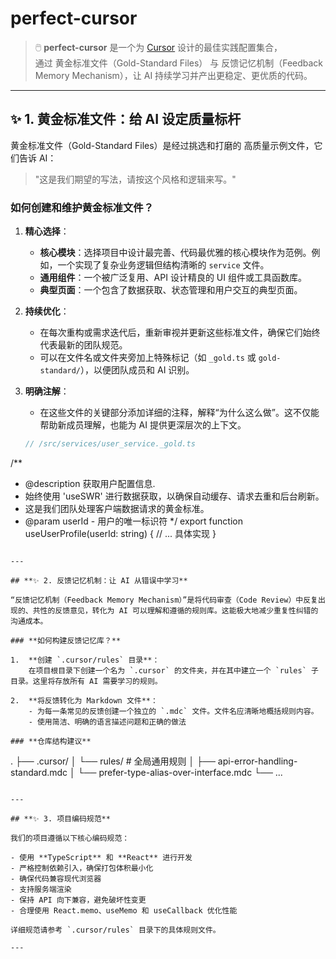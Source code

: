 # perfect-cursor

> 🖱️ **perfect-cursor** 是一个为 [Cursor](https://cursor.com) 设计的最佳实践配置集合，  
> 通过 黄金标准文件（Gold-Standard Files） 与 反馈记忆机制（Feedback Memory Mechanism），让 AI 持续学习并产出更稳定、更优质的代码。

---

## **✨ 1. 黄金标准文件：给 AI 设定质量标杆**

黄金标准文件（Gold-Standard Files）是经过挑选和打磨的 高质量示例文件，它们告诉 AI：
> "这是我们期望的写法，请按这个风格和逻辑来写。"

### **如何创建和维护黄金标准文件？**

1.  **精心选择**：

    - **核心模块**：选择项目中设计最完善、代码最优雅的核心模块作为范例。例如，一个实现了复杂业务逻辑但结构清晰的 `service` 文件。
    - **通用组件**：一个被广泛复用、API 设计精良的 UI 组件或工具函数库。
    - **典型页面**：一个包含了数据获取、状态管理和用户交互的典型页面。

2.  **持续优化**：

    - 在每次重构或需求迭代后，重新审视并更新这些标准文件，确保它们始终代表最新的团队规范。
    - 可以在文件名或文件夹旁加上特殊标记（如 `_gold.ts` 或 `gold-standard/`），以便团队成员和 AI 识别。

3.  **明确注解**：

    - 在这些文件的关键部分添加详细的注释，解释“为什么这么做”。这不仅能帮助新成员理解，也能为 AI 提供更深层次的上下文。

    <!-- end list -->

    ```typescript
    // /src/services/user_service._gold.ts

/**
 * @description 获取用户配置信息.
 * 始终使用 'useSWR' 进行数据获取，以确保自动缓存、请求去重和后台刷新。
 * 这是我们团队处理客户端数据请求的黄金标准。
 * @param userId - 用户的唯一标识符
 */
export function useUserProfile(userId: string) {
  // ... 具体实现
}
```

---

## **✨ 2. 反馈记忆机制：让 AI 从错误中学习**

“反馈记忆机制（Feedback Memory Mechanism）”是将代码审查（Code Review）中反复出现的、共性的反馈意见，转化为 AI 可以理解和遵循的规则库。这能极大地减少重复性纠错的沟通成本。

### **如何构建反馈记忆库？**

1.  **创建 `.cursor/rules` 目录**：
    在项目根目录下创建一个名为 `.cursor` 的文件夹，并在其中建立一个 `rules` 子目录。这里将存放所有 AI 需要学习的规则。

2.  **将反馈转化为 Markdown 文件**：
    - 为每一条常见的反馈创建一个独立的 `.mdc` 文件。文件名应清晰地概括规则内容。
    - 使用简洁、明确的语言描述问题和正确的做法

### **仓库结构建议**

```
.
├── .cursor/
│   └── rules/     # 全局通用规则
│       ├── api-error-handling-standard.mdc
│       └── prefer-type-alias-over-interface.mdc
└── ...
```

---

## **✨ 3. 项目编码规范**

我们的项目遵循以下核心编码规范：

- 使用 **TypeScript** 和 **React** 进行开发
- 严格控制依赖引入，确保打包体积最小化
- 确保代码兼容现代浏览器
- 支持服务端渲染
- 保持 API 向下兼容，避免破坏性变更
- 合理使用 React.memo、useMemo 和 useCallback 优化性能

详细规范请参考 `.cursor/rules` 目录下的具体规则文件。

---